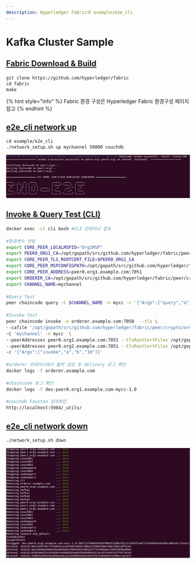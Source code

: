 ```yaml
---
description: Hyperledger Fabric의 example/e2e_cli
---
```


# Kafka Cluster Sample

## [Fabric Download & Build](https://github.com/hyperledger/fabric) 

```text
git clone https://github.com/hyperledger/fabric
cd fabric
make
```

{% hint style="info" %}
Fabric 환경 구성은 Hyperledger Fabric 환경구성 페이지 참고
{% endhint %}

## [e2e\_cli network up ](https://github.com/hyperledger/fabric) 

```text
cd example/e2e_cli
./network_setup.sh up mychannel 50000 couchdb
```

![](.gitbook/assets/image.png)

## [Invoke & Query Test \(CLI\)](https://github.com/hyperledger/fabric)

```bash
docker exec -it cli bash #CLI 컨테이너 접속

#환경변수 셋팅
export CORE_PEER_LOCALMSPID="Org1MSP"
export PEER0_ORG1_CA=/opt/gopath/src/github.com/hyperledger/fabric/peer/crypto/peerOrganizations/org1.example.com/peers/peer1.org1.example.com/tls/ca.crt
export CORE_PEER_TLS_ROOTCERT_FILE=$PEER0_ORG1_CA
export CORE_PEER_MSPCONFIGPATH=/opt/gopath/src/github.com/hyperledger/fabric/peer/crypto/peerOrganizations/org1.example.com/users/Admin@org1.example.com/msp
export CORE_PEER_ADDRESS=peer0.org1.example.com:7051
export ORDERER_CA=/opt/gopath/src/github.com/hyperledger/fabric/peer/crypto/ordererOrganizations/example.com/orderers/orderer.example.com/msp/tlscacerts/tlsca.example.com-cert.pem
export CHANNEL_NAME=mychannel

#Query Test
peer chaincode query -C $CHANNEL_NAME -n mycc -c '{"Args":["query","a"]}'

#Invoke Test
peer chaincode invoke -o orderer.example.com:7050  --tls \
--cafile '/opt/gopath/src/github.com/hyperledger/fabric/peer/crypto/ordererOrganizations/example.com/orderers/orderer.example.com/msp/tlscacerts/tlsca.example.com-cert.pem' \
-C 'mychannel' -n mycc  \
--peerAddresses peer0.org1.example.com:7051 --tlsRootCertFiles /opt/gopath/src/github.com/hyperledger/fabric/peer/crypto/peerOrganizations/org1.example.com/peers/peer0.org1.example.com/tls/ca.crt \
--peerAddresses peer0.org2.example.com:7051 --tlsRootCertFiles /opt/gopath/src/github.com/hyperledger/fabric/peer/crypto/peerOrganizations/org2.example.com/peers/peer0.org2.example.com/tls/ca.crt \
-c '{"Args":["invoke","a","b","10"]}'

#orderer 컨테이너에서 블럭 생성 및 delivery 로그 확인
docker logs -f orderer.example.com

#chaincode 로그 확인
docker logs -f dev-peer0.org1.example.com-mycc-1.0 

#couchdb Fauxton 접속확인
http://localhost:5984/_utils/
```

## [e2e\_cli network down](https://github.com/hyperledger/fabric)

```text
./network_setup.sh down
```

![](.gitbook/assets/image%20%288%29.png)

